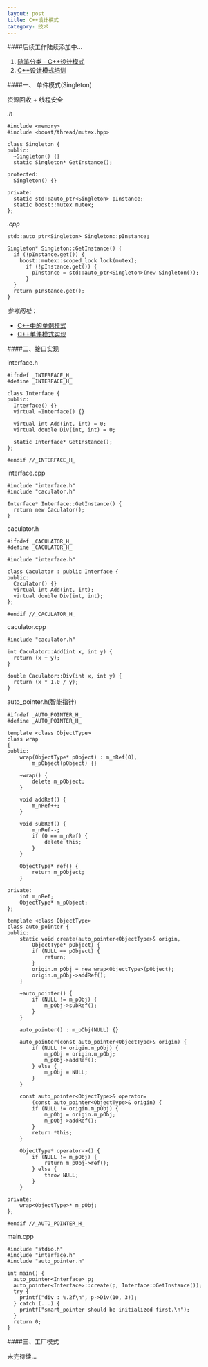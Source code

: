 ```yaml
---
layout: post
title: C++设计模式
category: 技术
---
```


####后续工作陆续添加中...

1. [随笔分类 - C++设计模式](http://www.cnblogs.com/wanggary/category/294620.html "Markdown")
2. [C++设计模式培训](http://www.info-soft.cn/e/action/ShowInfo.php?classid=108&id=1080 "Markdown")

####一、 单件模式(Singleton)

资源回收 + 线程安全

*.h*

```
#include <memory>
#include <boost/thread/mutex.hpp>

class Singleton {
public:
  ~Singleton() {}
  static Singleton* GetInstance();

protected:
  Singleton() {}

private:
  static std::auto_ptr<Singleton> pInstance;
  static boost::mutex mutex;
};
```

*.cpp*

```
std::auto_ptr<Singleton> Singleton::pInstance;

Singleton* Singleton::GetInstance() {
  if (!pInstance.get()) {
    boost::mutex::scoped_lock lock(mutex);
      if (!pInstance.get()) {
        pInstance = std::auto_ptr<Singleton>(new Singleton());
      }
  }
  return pInstance.get();
}
```

*参考网址*：

* [C++中的单例模式](http://blog.csdn.net/hackbuteer1/article/details/7460019 "singleton")
* [C++单件模式实现](http://www.360doc.com/content/13/1021/17/12892305_323079174.shtml "singleton")

####二、接口实现

interface.h

```
#ifndef _INTERFACE_H_
#define _INTERFACE_H_

class Interface {
public:
  Interface() {}
  virtual ~Interface() {}

  virtual int Add(int, int) = 0;
  virtual double Div(int, int) = 0;

  static Interface* GetInstance();
};

#endif //_INTERFACE_H_
```

interface.cpp

```
#include "interface.h"
#include "caculator.h"

Interface* Interface::GetInstance() {
  return new Caculator();
}
```

caculator.h

```
#ifndef _CACULATOR_H_
#define _CACULATOR_H_

#include "interface.h"

class Caculator : public Interface {
public:
  Caculator() {}
  virtual int Add(int, int);
  virtual double Div(int, int);
};

#endif //_CACULATOR_H_
```

caculator.cpp

```
#include "caculator.h"

int Caculator::Add(int x, int y) {
  return (x + y);
}

double Caculator::Div(int x, int y) {
  return (x * 1.0 / y);
}
```

auto_pointer.h(智能指针)

```
#ifndef _AUTO_POINTER_H_
#define _AUTO_POINTER_H_

template <class ObjectType>
class wrap
{
public:
	wrap(ObjectType* pObject) : m_nRef(0),
		m_pObject(pObject) {}

	~wrap() {
		delete m_pObject;
	}

	void addRef() {
		m_nRef++;
	}

	void subRef() {
		m_nRef--;
		if (0 == m_nRef) {
			delete this;
		}
	}

	ObjectType* ref() {
		return m_pObject;
	}

private:
	int m_nRef;
	ObjectType* m_pObject;
};

template <class ObjectType>
class auto_pointer {
public:
	static void create(auto_pointer<ObjectType>& origin,
		ObjectType* pObject) {
		if (NULL == pObject) {
			return;
		}
		origin.m_pObj = new wrap<ObjectType>(pObject);
		origin.m_pObj->addRef();
	}

	~auto_pointer() {
		if (NULL != m_pObj) {
			m_pObj->subRef();
		}
	}

	auto_pointer() : m_pObj(NULL) {}

	auto_pointer(const auto_pointer<ObjectType>& origin) {
		if (NULL != origin.m_pObj) {
			m_pObj = origin.m_pObj;
			m_pObj->addRef();
		} else {
			m_pObj = NULL;
		}
	}

	const auto_pointer<ObjectType>& operator=
		(const auto_pointer<ObjectType>& origin) {
		if (NULL != origin.m_pObj) {
			m_pObj = origin.m_pObj;
			m_pObj->addRef();
		}
		return *this;
	}

	ObjectType* operator->() {
		if (NULL != m_pObj) {
			return m_pObj->ref();
		} else {
			throw NULL;
		}
	}

private:
	wrap<ObjectType>* m_pObj;
};

#endif //_AUTO_POINTER_H_
```

main.cpp

```
#include "stdio.h"
#include "interface.h"
#include "auto_pointer.h"

int main() {
  auto_pointer<Interface> p;
  auto_pointer<Interface>::create(p, Interface::GetInstance());
  try {
    printf("div : %.2f\n", p->Div(10, 3));
  } catch (...) {
    printf("smart_pointer should be initialized first.\n");
  }
  return 0;
}
```

####三、工厂模式

未完待续...
